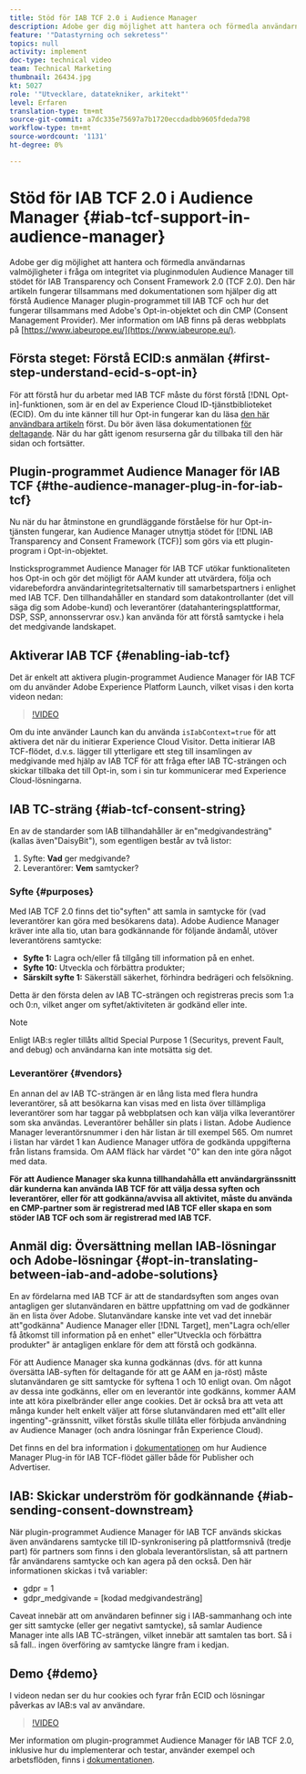 ```yaml
---
title: Stöd för IAB TCF 2.0 i Audience Manager
description: Adobe ger dig möjlighet att hantera och förmedla användarnas valmöjligheter i fråga om integritet via pluginmodulen Audience Manager till stödet för IAB Transparency och Consent Framework 2.0 (TCF 2.0). Den här artikeln fungerar tillsammans med dokumentationen som hjälper dig att förstå Audience Manager plugin-programmet till IAB TCF och hur det fungerar tillsammans med Adobe's Opt-in-objektet och din CMP (Consent Management Provider).
feature: '"Datastyrning och sekretess"'
topics: null
activity: implement
doc-type: technical video
team: Technical Marketing
thumbnail: 26434.jpg
kt: 5027
role: '"Utvecklare, datatekniker, arkitekt"'
level: Erfaren
translation-type: tm+mt
source-git-commit: a7dc335e75697a7b1720eccdadbb9605fdeda798
workflow-type: tm+mt
source-wordcount: '1131'
ht-degree: 0%

---
```



# Stöd för IAB TCF 2.0 i Audience Manager {#iab-tcf-support-in-audience-manager}

Adobe ger dig möjlighet att hantera och förmedla användarnas valmöjligheter i fråga om integritet via pluginmodulen Audience Manager till stödet för IAB Transparency och Consent Framework 2.0 (TCF 2.0). Den här artikeln fungerar tillsammans med dokumentationen som hjälper dig att förstå Audience Manager plugin-programmet till IAB TCF och hur det fungerar tillsammans med Adobe&#39;s Opt-in-objektet och din CMP (Consent Management Provider). Mer information om IAB finns på deras webbplats på [https://www.iabeurope.eu/](https://www.iabeurope.eu/).

## Första steget: Förstå ECID:s anmälan {#first-step-understand-ecid-s-opt-in}

För att förstå hur du arbetar med IAB TCF måste du först förstå [!DNL Opt-in]-funktionen, som är en del av Experience Cloud ID-tjänstbiblioteket (ECID). Om du inte känner till hur Opt-in fungerar kan du läsa [den här användbara artikeln](https://docs.adobe.com/content/help/en/core-services-learn/tutorials/id-service/use-opt-in-to-control-experience-cloud-activities-based-on-user-consent.html) först. Du bör även läsa dokumentationen [för deltagande](https://docs.adobe.com/content/help/sv-SE/id-service/using/implementation/opt-in-service/optin-overview.html). När du har gått igenom resurserna går du tillbaka till den här sidan och fortsätter.

## Plugin-programmet Audience Manager för IAB TCF {#the-audience-manager-plug-in-for-iab-tcf}

Nu när du har åtminstone en grundläggande förståelse för hur Opt-in-tjänsten fungerar, kan Audience Manager utnyttja stödet för [!DNL IAB Transparency and Consent Framework (TCF)] som görs via ett plugin-program i Opt-in-objektet.

Insticksprogrammet Audience Manager för IAB TCF utökar funktionaliteten hos Opt-in och gör det möjligt för AAM kunder att utvärdera, följa och vidarebefordra användarintegritetsalternativ till samarbetspartners i enlighet med IAB TCF. Den tillhandahåller en standard som datakontrollanter (det vill säga dig som Adobe-kund) och leverantörer (datahanteringsplattformar, DSP, SSP, annonsservrar osv.) kan använda för att förstå samtycke i hela det medgivande landskapet.

## Aktiverar IAB TCF {#enabling-iab-tcf}

Det är enkelt att aktivera plugin-programmet Audience Manager för IAB TCF om du använder Adobe Experience Platform Launch, vilket visas i den korta videon nedan:

>[!VIDEO](https://video.tv.adobe.com/v/26433/?quality=12)

Om du inte använder Launch kan du använda `isIabContext=true` för att aktivera det när du initierar Experience Cloud Visitor. Detta initierar IAB TCF-flödet, d.v.s. lägger till ytterligare ett steg till insamlingen av medgivande med hjälp av IAB TCF för att fråga efter IAB TC-strängen och skickar tillbaka det till Opt-in, som i sin tur kommunicerar med Experience Cloud-lösningarna.

## IAB TC-sträng {#iab-tcf-consent-string}

En av de standarder som IAB tillhandahåller är en&quot;medgivandesträng&quot; (kallas även&quot;DaisyBit&quot;), som egentligen består av två listor:

1. Syfte: **Vad** ger medgivande?
1. Leverantörer: **Vem** samtycker?

### Syfte {#purposes}

Med IAB TCF 2.0 finns det tio&quot;syften&quot; att samla in samtycke för (vad leverantörer kan göra med besökarens data). Adobe Audience Manager kräver inte alla tio, utan bara godkännande för följande ändamål, utöver leverantörens samtycke:

* **Syfte 1:** Lagra och/eller få tillgång till information på en enhet.
* **Syfte 10:** Utveckla och förbättra produkter;
* **Särskilt syfte 1:** Säkerställ säkerhet, förhindra bedrägeri och felsökning.

Detta är den första delen av IAB TC-strängen och registreras precis som 1:a och 0:n, vilket anger om syftet/aktiviteten är godkänd eller inte.

>[!NOTE]
>
>Enligt IAB:s regler tillåts alltid Special Purpose 1 (Securitys, prevent Fault, and debug) och användarna kan inte motsätta sig det.

### Leverantörer {#vendors}

En annan del av IAB TC-strängen är en lång lista med flera hundra leverantörer, så att besökarna kan visas med en lista över tillämpliga leverantörer som har taggar på webbplatsen och kan välja vilka leverantörer som ska användas. Leverantörer behåller sin plats i listan. Adobe Audience Manager leverantörsnummer i den här listan är till exempel 565. Om numret i listan har värdet 1 kan Audience Manager utföra de godkända uppgifterna från listans framsida. Om AAM fläck har värdet &quot;0&quot; kan den inte göra något med data.

**För att Audience Manager ska kunna tillhandahålla ett användargränssnitt där kunderna kan använda IAB TCF för att välja dessa syften och leverantörer, eller för att godkänna/avvisa all aktivitet, måste du använda en CMP-partner som är registrerad med IAB TCF eller skapa en som stöder IAB TCF och som är registrerad med IAB TCF.**

## Anmäl dig: Översättning mellan IAB-lösningar och Adobe-lösningar {#opt-in-translating-between-iab-and-adobe-solutions}

En av fördelarna med IAB TCF är att de standardsyften som anges ovan antagligen ger slutanvändaren en bättre uppfattning om vad de godkänner än en lista över Adobe. Slutanvändare kanske inte vet vad det innebär att&quot;godkänna&quot; Audience Manager eller [!DNL Target], men&quot;Lagra och/eller få åtkomst till information på en enhet&quot; eller&quot;Utveckla och förbättra produkter&quot; är antagligen enklare för dem att förstå och godkänna.

För att Audience Manager ska kunna godkännas (dvs. för att kunna översätta IAB-syften för deltagande för att ge AAM en ja-röst) måste slutanvändaren ge sitt samtycke för syftena 1 och 10 enligt ovan. Om något av dessa inte godkänns, eller om en leverantör inte godkänns, kommer AAM inte att köra pixelbränder eller ange cookies. Det är också bra att veta att många kunder helt enkelt väljer att förse slutanvändaren med ett&quot;allt eller ingenting&quot;-gränssnitt, vilket förstås skulle tillåta eller förbjuda användning av Audience Manager (och andra lösningar från Experience Cloud).

Det finns en del bra information i [dokumentationen](https://marketing.adobe.com/resources/help/en_US/aam/aam-iab-plugin.html) om hur Audience Manager Plug-in för IAB TCF-flödet gäller både för Publisher och Advertiser.

## IAB: Skickar underström för godkännande {#iab-sending-consent-downstream}

När plugin-programmet Audience Manager för IAB TCF används skickas även användarens samtycke till ID-synkronisering på plattformsnivå (tredje part) för partners som finns i den globala leverantörslistan, så att partnern får användarens samtycke och kan agera på den också. Den här informationen skickas i två variabler:

* gdpr = 1
* gdpr_medgivande = [kodad medgivandesträng]

Caveat innebär att om användaren befinner sig i IAB-sammanhang och inte ger sitt samtycke (eller ger negativt samtycke), så samlar Audience Manager inte alls IAB TC-strängen, vilket innebär att samtalen tas bort. Så i så fall.. ingen överföring av samtycke längre fram i kedjan.

## Demo {#demo}

I videon nedan ser du hur cookies och fyrar från ECID och lösningar påverkas av IAB:s val av användare.

>[!VIDEO](https://video.tv.adobe.com/v/26434/?quality=12)

Mer information om plugin-programmet Audience Manager för IAB TCF 2.0, inklusive hur du implementerar och testar, använder exempel och arbetsflöden, finns i [dokumentationen](https://docs.adobe.com/content/help/en/audience-manager/user-guide/overview/data-privacy/consent-management/aam-iab-plugin.html).
